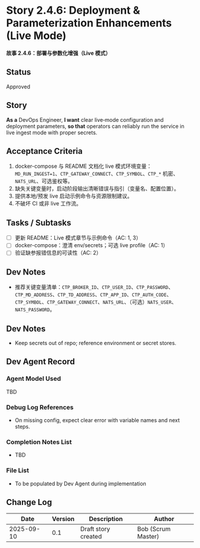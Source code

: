 # Story 2.4.6: Deployment & Parameterization Enhancements (Live Mode)
**故事 2.4.6：部署与参数化增强（Live 模式）**

## Status
Approved

## Story
**As a** DevOps Engineer,
**I want** clear live‑mode configuration and deployment parameters,
**so that** operators can reliably run the service in live ingest mode with proper secrets.

## Acceptance Criteria
1. docker-compose 与 README 文档化 live 模式环境变量：`MD_RUN_INGEST=1`、`CTP_GATEWAY_CONNECT`、`CTP_SYMBOL`、`CTP_*` 机密、`NATS_URL`、可选鉴权等。
2. 缺失关键变量时，启动阶段输出清晰错误与指引（变量名、配置位置）。
3. 提供本地/预发 live 启动示例命令与资源限制建议。
4. 不破坏 CI 或非 live 工作流。

## Tasks / Subtasks
- [ ] 更新 README：Live 模式章节与示例命令（AC: 1, 3）
- [ ] docker-compose：澄清 env/secrets；可选 live profile（AC: 1）
- [ ] 验证缺参报错信息的可读性（AC: 2）

## Dev Notes
- 推荐关键变量清单：`CTP_BROKER_ID`、`CTP_USER_ID`、`CTP_PASSWORD`、`CTP_MD_ADDRESS`、`CTP_TD_ADDRESS`、`CTP_APP_ID`、`CTP_AUTH_CODE`、`CTP_SYMBOL`、`CTP_GATEWAY_CONNECT`、`NATS_URL`、（可选）`NATS_USER`、`NATS_PASSWORD`。

## Dev Notes
- Keep secrets out of repo; reference environment or secret stores.

## Dev Agent Record

### Agent Model Used
TBD

### Debug Log References
- On missing config, expect clear error with variable names and next steps.

### Completion Notes List
- TBD

### File List
- To be populated by Dev Agent during implementation

## Change Log
| Date | Version | Description | Author |
|------|---------|-------------|--------|
| 2025-09-10 | 0.1 | Draft story created | Bob (Scrum Master) |

